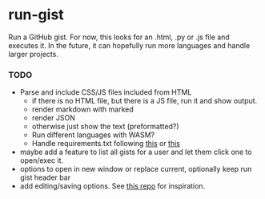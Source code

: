 # run-gist

Run a GitHub gist. For now, this looks for an .html, .py or .js file and executes it. In the future, it can hopefully run more languages and handle larger projects.

### TODO

- Parse and include CSS/JS files included from HTML
  - if there is no HTML file, but there is a JS file, run it and show output.
  - render markdown with marked
  - render JSON
  - otherwise just show the text (preformatted?)
  - Run different languages with WASM?
  - Handle requirements.txt following [this](https://stackoverflow.com/questions/62148386/python-in-browser-with-webassembly-without-recompilation/79486695#79486695) or [this](https://stackoverflow.com/questions/79115163/setup-to-get-the-python-output-displayed-line-by-line-during-execution)
- maybe add a feature to list all gists for a user and let them click one to open/exec it.
- options to open in new window or replace current, optionally keep run gist header bar
- add editing/saving options. See [this repo](https://github.com/greggman/jsgist?tab=readme-ov-file) for inspiration.
